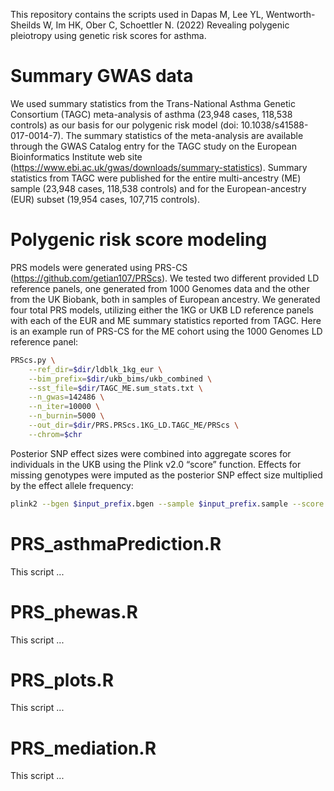 This repository contains the scripts used in Dapas M, Lee YL, Wentworth-Sheilds W, Im HK, Ober C, Schoettler N. (2022) Revealing polygenic pleiotropy using genetic risk scores for asthma.


# Summary GWAS data
We used summary statistics from the Trans-National Asthma Genetic Consortium (TAGC) meta-analysis of asthma (23,948 cases, 118,538 controls) as our basis for our polygenic risk model (doi: 10.1038/s41588-017-0014-7). The summary statistics of the meta-analysis are available through the GWAS Catalog entry for the TAGC study on the European Bioinformatics Institute web site (https://www.ebi.ac.uk/gwas/downloads/summary-statistics). Summary statistics from TAGC were published for the entire multi-ancestry (ME) sample (23,948 cases, 118,538 controls) and for the European-ancestry (EUR) subset (19,954 cases, 107,715 controls). 

# Polygenic risk score modeling
PRS models were generated using PRS-CS (https://github.com/getian107/PRScs). We tested two different provided LD reference panels, one generated from 1000 Genomes data and the other from the UK Biobank, both in samples of European ancestry. We generated four total PRS models, utilizing either the 1KG or UKB LD reference panels with each of the EUR and ME summary statistics reported from TAGC. Here is an example run of PRS-CS for the ME cohort using the 1000 Genomes LD reference panel:

```bash
PRScs.py \
    --ref_dir=$dir/ldblk_1kg_eur \
    --bim_prefix=$dir/ukb_bims/ukb_combined \
    --sst_file=$dir/TAGC_ME.sum_stats.txt \
    --n_gwas=142486 \
    --n_iter=10000 \
    --n_burnin=5000 \
    --out_dir=$dir/PRS.PRScs.1KG_LD.TAGC_ME/PRScs \
    --chrom=$chr
```

Posterior SNP effect sizes were combined into aggregate scores for individuals in the UKB using the Plink v2.0 “score” function. Effects for missing genotypes were imputed as the posterior SNP effect size multiplied by the effect allele frequency:

```bash
plink2 --bgen $input_prefix.bgen --sample $input_prefix.sample --score $score_file 2 4 6 ignore-dup-ids cols=+scoresums --out $out_prefix
```

# PRS_asthmaPrediction.R
This script ...

# PRS_phewas.R
This script ...

# PRS_plots.R
This script ...

# PRS_mediation.R
This script ...
